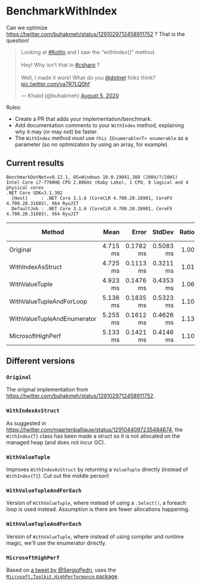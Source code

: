 # BenchmarkWithIndex

Can we optimize https://twitter.com/buhakmeh/status/1291029712458911752 ? That is the question!

<blockquote class="twitter-tweet"><p lang="en" dir="ltr">Looking at <a href="https://twitter.com/hashtag/Kotlin?src=hash&amp;ref_src=twsrc%5Etfw">#Kotlin</a> and I saw the “withIndex()&quot; method.<br><br>Hey! Why isn&#39;t that in <a href="https://twitter.com/hashtag/csharp?src=hash&amp;ref_src=twsrc%5Etfw">#csharp</a> ?<br><br>Well, I made it work! What do you <a href="https://twitter.com/dotnet?ref_src=twsrc%5Etfw">@dotnet</a> folks think? <a href="https://t.co/ya7R7LQ0hf">pic.twitter.com/ya7R7LQ0hf</a></p>&mdash; Khalid (@buhakmeh) <a href="https://twitter.com/buhakmeh/status/1291029712458911752?ref_src=twsrc%5Etfw">August 5, 2020</a></blockquote> <script async src="https://platform.twitter.com/widgets.js" charset="utf-8"></script>

Rules:
* Create a PR that adds your implementation/benchmark.
* Add documentation comments to your `WithIndex` method, explaining why it may (or may not) be faster.
* The `WithIndex` method *must* use `this IEnumerable<T> enumerable` as a parameter (so no optimization by using an array, for example).

## Current results

```
BenchmarkDotNet=v0.12.1, OS=Windows 10.0.19041.388 (2004/?/20H1)
Intel Core i7-7700HQ CPU 2.80GHz (Kaby Lake), 1 CPU, 8 logical and 4 physical cores
.NET Core SDK=3.1.302
  [Host]     : .NET Core 3.1.6 (CoreCLR 4.700.20.26901, CoreFX 4.700.20.31603), X64 RyuJIT
  DefaultJob : .NET Core 3.1.6 (CoreCLR 4.700.20.26901, CoreFX 4.700.20.31603), X64 RyuJIT
```

|                      Method |     Mean |     Error |    StdDev | Ratio | RatioSD | Gen 0 | Gen 1 | Gen 2 | Allocated |
|---------------------------- |---------:|----------:|----------:|------:|--------:|------:|------:|------:|----------:|
|                    Original | 4.715 ms | 0.1782 ms | 0.5083 ms |  1.00 |    0.00 |     - |     - |     - |   2.77 KB |
|           WithIndexAsStruct | 4.725 ms | 0.1113 ms | 0.3211 ms |  1.01 |    0.12 |     - |     - |     - |   2.09 KB |
|              WithValueTuple | 4.923 ms | 0.1476 ms | 0.4353 ms |  1.06 |    0.17 |     - |     - |     - |   2.09 KB |
|    WithValueTupleAndForLoop | 5.136 ms | 0.1835 ms | 0.5323 ms |  1.10 |    0.16 |     - |     - |     - |   2.07 KB |
| WithValueTupleAndEnumerator | 5.255 ms | 0.1612 ms | 0.4626 ms |  1.13 |    0.15 |     - |     - |     - |   2.07 KB |
|           MicrosoftHighPerf | 5.133 ms | 0.1421 ms | 0.4146 ms |  1.10 |    0.14 |     - |     - |     - |   1.97 KB |

## Different versions

### `Original`

The original implementation from https://twitter.com/buhakmeh/status/1291029712458911752.

### `WithIndexAsStruct`

As suggested in https://twitter.com/maartenballiauw/status/1291044097235484674,
the `WithIndex{T}` class has been made a struct so it is not allocated
on the managed heap (and does not incur GC).

### `WithValueTuple`

Improves `WithIndexAsStruct` by returning a `ValueTuple` directly 
(instead of `WithIndex{T}`). Cut out the middle person!
        
### `WithValueTupleAndForEach`

Version of `WithValueTuple`, where instead of using a `.Select()`,
a foreach loop is used instead. Assumption is there are fewer
allocations happening.
        
### `WithValueTupleAndForEach`

Version of `WithValueTuple`, where instead of using compiler and
runtime magic, we'll use the enumerator directly.
        
### `MicrosoftHighPerf`

Based on [a tweet by @SergioPedri](https://twitter.com/SergioPedri/status/1291330327881879552), uses the [`Microsoft.Toolkit.HighPerformance` package](https://www.nuget.org/packages/Microsoft.Toolkit.HighPerformance/).